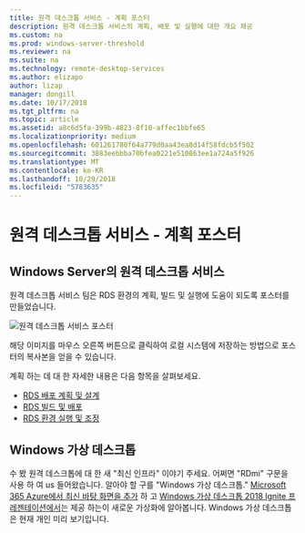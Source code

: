 ```yaml
---
title: 원격 데스크톱 서비스 - 계획 포스터
description: 원격 데스크톱 서비스의 계획, 배포 및 실행에 대한 개요 제공
ms.custom: na
ms.prod: windows-server-threshold
ms.reviewer: na
ms.suite: na
ms.technology: remote-desktop-services
ms.author: elizapo
author: lizap
manager: dongill
ms.date: 10/17/2018
ms.tgt_pltfrm: na
ms.topic: article
ms.assetid: a8c6d5fa-399b-4823-8f10-affec1bbfe65
ms.localizationpriority: medium
ms.openlocfilehash: 601261780f64a779d0aa43ea8d14f58fdcb5f502
ms.sourcegitcommit: 3883eebbba70bfea0221e510863ee1a724a5f926
ms.translationtype: MT
ms.contentlocale: ko-KR
ms.lasthandoff: 10/29/2018
ms.locfileid: "5783635"
---
```

# 원격 데스크톱 서비스 - 계획 포스터

## Windows Server의 원격 데스크톱 서비스

원격 데스크톱 서비스 팀은 RDS 환경의 계획, 빌드 및 실행에 도움이 되도록 포스터를 만들었습니다.

![원격 데스크톱 서비스 포스터](.\media\rds-poster-download.png)

해당 이미지를 마우스 오른쪽 버튼으로 클릭하여 로컬 시스템에 저장하는 방법으로 포스터의 복사본을 얻을 수 있습니다.

계획 하는 데 대 한 자세한 내용은 다음 항목을 살펴보세요.

- [RDS 배포 계획 및 설계](rds-plan-and-design.md)
- [RDS 빌드 및 배포](rds-build-and-deploy.md)
- [RDS 환경 실행 및 조정](rds-run-and-tune.md)

## Windows 가상 데스크톱

수 봤 원격 데스크톱에 대 한 새 "최신 인프라" 이야기 주세요. 어쩌면 "RDmi" 구문을 사용 하 여 us 들어왔습니다. 알아야 할 구를 "Windows 가상 데스크톱." [Microsoft 365 Azure에서 최신 바탕 화면을 추가](https://azure.microsoft.com/blog/microsoft-365-adds-modern-desktop-on-azure/) 하 고 [Windows 가상 데스크톱 2018 Ignite 프레젠테이션에서](https://www.youtube.com/watch?v=_7G37PFYVe4)는 제공 하는이 새로운 가상화에 알아봅니다. Windows 가상 데스크톱은 현재 개인 미리 보기입니다.
